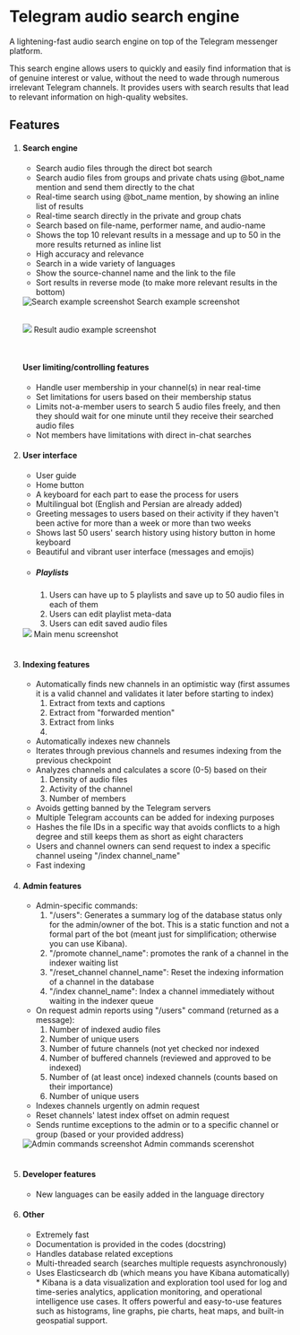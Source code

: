 <h1>Telegram audio search engine</h1>
<p>A lightening-fast audio search engine on top of the Telegram messenger platform.</p>

<p>This search engine allows users to quickly and easily find information that is of 
genuine interest or value, without the need to wade through numerous 
irrelevant Telegram channels. It provides users with search 
results that lead to relevant information on high-quality websites.</p>


<h2>Features</h2>
<ol>
<li><h4>Search engine</h4></li>
<ul>
    <li>Search audio files through the direct bot search</li>
    <li>Search audio files from groups and private chats using @bot_name mention
    and send them directly to the chat</li>
    <li>Real-time search using @bot_name mention, by showing an inline list of results</li>
    <li>Real-time search directly in the private and group chats</li>
    <li>Search based on file-name, performer name, and audio-name</li>
    <li>Shows the top 10 relevant results in a message and up to 50 in the more results returned as inline list</li>
    <li>High accuracy and relevance</li>
    <li>Search in a wide variety of languages</li>
    <li>Show the source-channel name and the link to the file</li>
    <li>Sort results in reverse mode (to make more relevant results in the bottom)</li>
</ul>
<img src="images/search.PNG" alt="Search example screenshot">
<caption align="center">Search example screenshot</caption>
<p></p><br>
<img src="images/audio.PNG">
<caption align="center">Result audio example screenshot</caption>
<p></p><br>
<h4>User limiting/controlling features</h4>
<ul>
    <li>Handle user membership in your channel(s) in near real-time</li>
    <li>Set limitations for users based on their membership status</li>
    <li>Limits not-a-member users to search 5 audio files freely, and then they should wait for one minute until they receive their searched audio files</li>
    <li>Not members have limitations with direct in-chat searches</li>
</ul>
<li><h4>User interface</h4></li>
<ul>
    <li>User guide</li>
    <li>Home button</li>
    <li>A keyboard for each part to ease the process for users</li>
    <li>Multilingual bot (English and Persian are already added)</li>
    <li>Greeting messages to users based on their activity if they haven't been active for more than a week or more than two weeks</li> 
    <li>Shows last 50 users' search history using history button in home keyboard</li>
    <li>Beautiful and vibrant user interface (messages and emojis)</li>
</ul>
<ul><li>
<h5>Playlists</h5><ol>
    <li>Users can have up to 5 playlists and save up to 50 audio files in each of them</li>
    <li>Users can edit playlist meta-data</li>
    <li>Users can edit saved audio files</li>
</ol>
</li></ul>
<img src="images/main_menu.PNG">
<caption align="center">Main menu screenshot</caption>
<br><br>

<li><h4>Indexing features</h4></li>
<ul>
    <li>Automatically finds new channels in an optimistic way
        (first assumes it is a valid channel and validates it later 
        before starting to index) 
        <ol>
        <li>Extract from texts and captions</li>
        <li>Extract from "forwarded mention"</li>
        <li>Extract from links</li>
        <li></li>
        </ol>
    </li>
    <li>Automatically indexes new channels</li>
    <li>Iterates through previous channels and resumes indexing from the previous checkpoint</li>
    <li>Analyzes channels and calculates a score (0-5) based on their 
        <ol>
            <li>Density of audio files</li>
            <li>Activity of the channel</li>
            <li>Number of members</li>
        </ol>
    </li>
    <li>Avoids getting banned by the Telegram servers</li>
    <li>Multiple Telegram accounts can be added for indexing purposes</li>
    <li>Hashes the file IDs in a specific way that avoids conflicts to a high degree and still keeps them as short as eight characters</li>    
    <li>Users and channel owners can send request to index a specific channel useing "/index channel_name"</li>    
    <li>Fast indexing</li>
    
</ul>
<li><h4>Admin features</h4></li>
<ul>
    <li>Admin-specific commands:
    <ol>
    <li>"/users": Generates a summary log of the database status only for the admin/owner of the bot. This is a
         static function and not a formal part of the bot (meant just for simplification; otherwise you can use Kibana).</li>
    <li>"/promote channel_name": promotes the rank of a channel in the indexer waiting list</li>
    <li>"/reset_channel channel_name": Reset the indexing information of a channel in the database</li>
    <li>"/index channel_name": Index a channel immediately without waiting in the indexer queue</li>
    </ol>
    </li>
    <li>On request admin reports using "/users" command (returned as a message): 
    <ol>
    <li>Number of indexed audio files</li> 
    <li>Number of unique users</li> 
    <li>Number of future channels (not yet checked nor indexed</li> 
    <li>Number of buffered channels (reviewed and approved to be indexed)</li> 
    <li>Number of (at least once) indexed channels (counts based on their importance)</li> 
    <li>Number of unique users</li> 
    </ol>
    </li>
    <li>Indexes channels urgently on admin request</li>
    <li>Reset channels' latest index offset on admin request </li>
    <li>Sends runtime exceptions to the admin or to a specific channel or group (based or your provided address)</li>
</ul>
<img src="images/admin_command.PNG" alt="Admin commands screenshot">
<caption align="center">Admin commands scerenshot</caption><br><br>
<li><h4>Developer features</h4></li>
<ul>
    <li>New languages can be easily added in the language directory</li>
</ul>
<li><h4>Other</h4></li>
<ul>
    <li>Extremely fast</li>
    <li>Documentation is provided in the codes (docstring)</li>
    <li>Handles database related exceptions</li>
    <li>Multi-threaded search (searches multiple requests asynchronously)</li>
    <li>Uses Elasticsearch db (which means you have Kibana automatically)</li>
    * Kibana is a data visualization and exploration tool used for log and time-series analytics, application monitoring, and operational intelligence use cases. It offers powerful and easy-to-use features such as histograms, line graphs, pie charts, heat maps, and built-in geospatial support.
</ul>


<ul>   
</ul>
</ol>